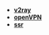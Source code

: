 * [**v2ray**](/Network/科学上网/v2ray/README)  
* [**openVPN**](/Network/科学上网/openVPN/_navbar)  
* [**ssr**](/Network/科学上网/ssr/_navbar)  
